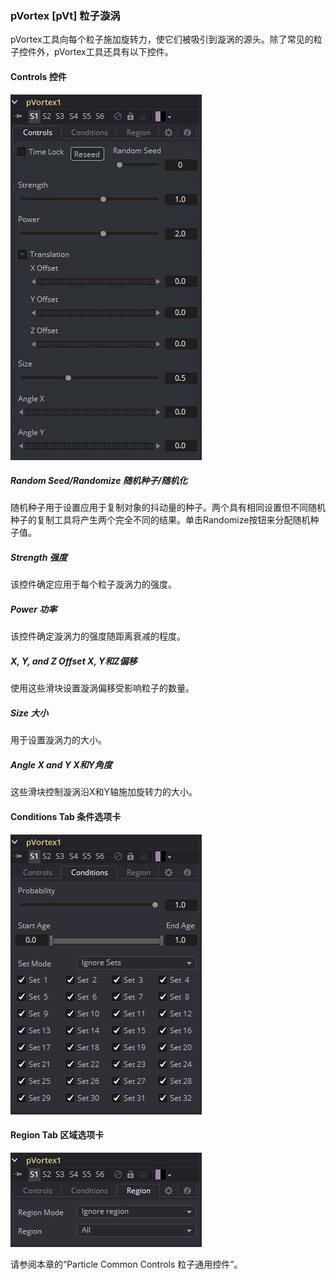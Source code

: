 ### pVortex [pVt] 粒子漩涡

pVortex工具向每个粒子施加旋转力，使它们被吸引到漩涡的源头。除了常见的粒子控件外，pVortex工具还具有以下控件。

#### Controls 控件

![pVt_Controls](images/pVt_Controls.jpg)

##### Random Seed/Randomize 随机种子/随机化

随机种子用于设置应用于复制对象的抖动量的种子。两个具有相同设置但不同随机种子的复制工具将产生两个完全不同的结果。单击Randomize按钮来分配随机种子值。

##### Strength 强度

该控件确定应用于每个粒子漩涡力的强度。

##### Power 功率

该控件确定漩涡力的强度随距离衰减的程度。

##### X, Y, and Z Offset X, Y和Z偏移

使用这些滑块设置漩涡偏移受影响粒子的数量。

##### Size 大小

用于设置漩涡力的大小。

##### Angle X and Y X和Y角度

这些滑块控制漩涡沿X和Y轴施加旋转力的大小。

#### Conditions Tab 条件选项卡

![pVt_ConditionsTab](images/pVt_ConditionsTab.png)

#### Region Tab 区域选项卡

![pVt_ReignTab](images/pVt_ReignTab.png)

请参阅本章的“Particle Common Controls 粒子通用控件”。

